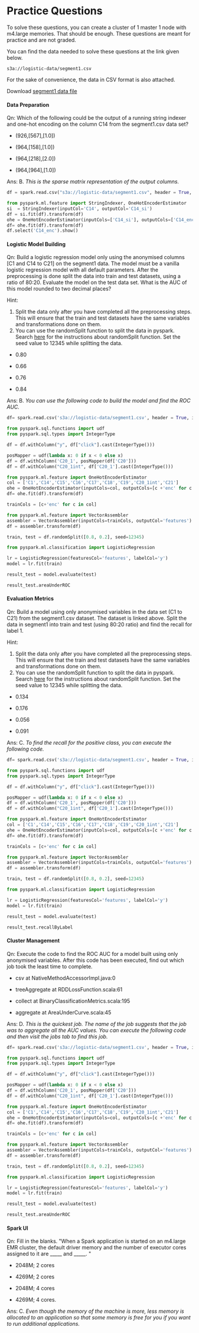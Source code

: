 # Practice Questions

To solve these questions, you can create a cluster of 1 master 1 node with m4.large memories. That should be enough. These questions are meant for practice and are not graded. 

You can find the data needed to solve these questions at the link given below.

`s3a://logistic-data/segment1.csv`

For the sake of convenience, the data in CSV format is also attached.  

Download [segment1 data file](segment1.csv)

#### Data Preparation

Qn: Which of the following could be the output of a running string indexer and one-hot encoding on the column C14 from the segment1.csv data set?

- (926,[567],[1.0])

- (964,[158],[1.0])

- (964,[218],[2.0])

- (964,[964],[1.0])

Ans: B. *This is the sparse matrix representation of the output columns.*

```python
df = spark.read.csv("s3a://logistic-data/segment1.csv", header = True, inferSchema= True)

from pyspark.ml.feature import StringIndexer, OneHotEncoderEstimator
si  = StringIndexer(inputCol='C14', outputCol='C14_si')
df = si.fit(df).transform(df)
ohe = OneHotEncoderEstimator(inputCols=['C14_si'], outputCols=['C14_enc'])
df= ohe.fit(df).transform(df)
df.select('C14_enc').show()
```

#### Logistic Model Building

Qn: Build a logistic regression model only using the anonymised columns [C1 and C14 to C21] on the segment1 data. The model must be a vanilla logistic regression model with all default parameters. After the preprocessing is done split the data into train and test datasets, using a ratio of 80:20. Evaluate the model on the test data set. What is the AUC of this model rounded to two decimal places? 

Hint:

1.  Split the data only after you have completed all the preprocessing steps. This will ensure that the train and test datasets have the same variables and transformations done on them.  
2.  You can use the randomSplit function to split the data in pyspark. Search [here](https://spark.apache.org/docs/2.4.4/api/python/pyspark.sql.html) for the instructions about randomSplit function. Set the seed value to 12345 while splitting the data. 

- 0.80

- 0.66

- 0.76

- 0.84

Ans: B. *You can use the following code to build the model and find the ROC AUC.*

```python
df= spark.read.csv('s3a://logistic-data/segment1.csv', header = True, inferSchema = True)

from pyspark.sql.functions import udf
from pyspark.sql.types import IntegerType

df = df.withColumn("y", df["click"].cast(IntegerType()))

posMapper = udf(lambda x: 0 if x < 0 else x)
df = df.withColumn('C20_1', posMapper(df['C20']))
df = df.withColumn("C20_1int", df['C20_1'].cast(IntegerType()))

from pyspark.ml.feature import OneHotEncoderEstimator
col = ['C1','C14','C15','C16','C17','C18','C19','C20_1int','C21']
ohe = OneHotEncoderEstimator(inputCols=col, outputCols=[c +'enc' for c in col])
df= ohe.fit(df).transform(df)

trainCols = [c+'enc' for c in col]

from pyspark.ml.feature import VectorAssembler
assembler = VectorAssembler(inputCols=trainCols, outputCol='features')
df = assembler.transform(df)

train, test = df.randomSplit([0.8, 0.2], seed=12345)

from pyspark.ml.classification import LogisticRegression

lr = LogisticRegression(featuresCol='features', labelCol='y')
model = lr.fit(train)

result_test = model.evaluate(test)

result_test.areaUnderROC
```

#### Evaluation Metrics

Qn: Build a model using only anonymised variables in the data set (C1 to C21) from the segment1.csv dataset. The dataset is linked above. Split the data in segment1 into train and test (using 80:20 ratio) and find the recall for label 1. 

Hint:

1.  Split the data only after you have completed all the preprocessing steps. This will ensure that the train and test datasets have the same variables and transformations done on them.  
2.  You can use the randomSplit function to split the data in pyspark. Search [here](https://spark.apache.org/docs/2.4.4/api/python/pyspark.sql.html) for the instructions about randomSplit function. Set the seed value to 12345 while splitting the data. 

- 0.134

- 0.176

- 0.056

- 0.091

Ans: C. *To find the recall for the positive class, you can execute the following code.*

```python
df= spark.read.csv('s3a://logistic-data/segment1.csv', header = True, inferSchema = True)

from pyspark.sql.functions import udf
from pyspark.sql.types import IntegerType

df = df.withColumn("y", df["click"].cast(IntegerType()))

posMapper = udf(lambda x: 0 if x < 0 else x)
df = df.withColumn('C20_1', posMapper(df['C20']))
df = df.withColumn("C20_1int", df['C20_1'].cast(IntegerType()))

from pyspark.ml.feature import OneHotEncoderEstimator
col = ['C1','C14','C15','C16','C17','C18','C19','C20_1int','C21']
ohe = OneHotEncoderEstimator(inputCols=col, outputCols=[c +'enc' for c in col])
df= ohe.fit(df).transform(df)

trainCols = [c+'enc' for c in col]

from pyspark.ml.feature import VectorAssembler
assembler = VectorAssembler(inputCols=trainCols, outputCol='features')
df = assembler.transform(df)

train, test = df.randomSplit([0.8, 0.2], seed=12345)

from pyspark.ml.classification import LogisticRegression

lr = LogisticRegression(featuresCol='features', labelCol='y')
model = lr.fit(train)

result_test = model.evaluate(test)

result_test.recallByLabel
```

#### Cluster Management

Qn: Execute the code to find the ROC AUC for a model built using only anonymised variables. After this code has been executed, find out which job took the least time to complete. 

- csv at NativeMethodAccessorImpl.java:0

- treeAggregate at RDDLossFunction.scala:61

- collect at BinaryClassificationMetrics.scala:195

- aggregate at AreaUnderCurve.scala:45

Ans: D. *This is the quickest job. The name of the job suggests that the job was to aggregate all the AUC values. You can execute the following code and then visit the jobs tab to find this job.*

```python
df= spark.read.csv('s3a://logistic-data/segment1.csv', header = True, inferSchema = True)

from pyspark.sql.functions import udf
from pyspark.sql.types import IntegerType

df = df.withColumn("y", df["click"].cast(IntegerType()))

posMapper = udf(lambda x: 0 if x < 0 else x)
df = df.withColumn('C20_1', posMapper(df['C20']))
df = df.withColumn("C20_1int", df['C20_1'].cast(IntegerType()))

from pyspark.ml.feature import OneHotEncoderEstimator
col = ['C1','C14','C15','C16','C17','C18','C19','C20_1int','C21']
ohe = OneHotEncoderEstimator(inputCols=col, outputCols=[c +'enc' for c in col])
df= ohe.fit(df).transform(df)

trainCols = [c+'enc' for c in col]

from pyspark.ml.feature import VectorAssembler
assembler = VectorAssembler(inputCols=trainCols, outputCol='features')
df = assembler.transform(df)

train, test = df.randomSplit([0.8, 0.2], seed=12345)

from pyspark.ml.classification import LogisticRegression

lr = LogisticRegression(featuresCol='features', labelCol='y')
model = lr.fit(train)

result_test = model.evaluate(test)

result_test.areaUnderROC
```

#### Spark UI

Qn: Fill in the blanks. "When a Spark application is started on an m4.large EMR cluster, the default driver memory and the number of executor cores assigned to it are \_\_\_\_\_ and \_\_\_\_\_. "

- 2048M; 2 cores 

- 4269M; 2 cores

- 2048M; 4 cores

- 4269M; 4 cores.

Ans: C. *Even though the memory of the machine is more, less memory is allocated to an application so that some memory is free for you if you want to run additional applications.*